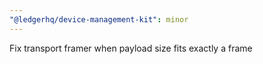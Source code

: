 ```yaml
---
"@ledgerhq/device-management-kit": minor
---
```


Fix transport framer when payload size fits exactly a frame

